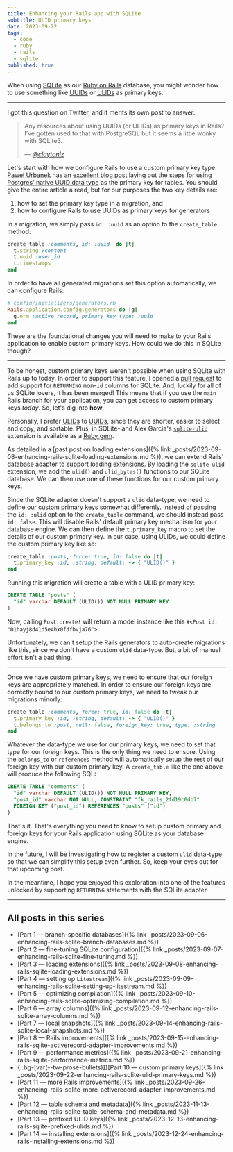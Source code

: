 ```yaml
---
title: Enhancing your Rails app with SQLite
subtitle: ULID primary keys
date: 2023-09-22
tags:
  - code
  - ruby
  - rails
  - sqlite
published: true
---
```


When using [SQLite](https://www.sqlite.org/index.html) as our [Ruby on Rails](https://rubyonrails.org) database, you might wonder how to use something like [<abbr title="Universally Unique Identifiers">UUIDs</abbr>](https://en.wikipedia.org/wiki/Universally_unique_identifier) or [<abbr title="Universally Unique Lexicographically Sortable Identifiers">ULIDs</abbr>](https://github.com/ulid/spec) as primary keys.

<!--/summary-->

- - -

I got this question on Twitter, and it merits its own post to answer:

> Any resources about using UUIDs (or ULIDs) as primary keys in Rails?
> I’ve gotten used to that with PostgreSQL but it seems a little wonky with SQLite3.
>
> — <cite><a href="https://x.com/claytonlz/status/1702390021377106412?s=20">@claytonlz</a></cite>

Let's start with how we configure Rails to use a custom primary key type. [Paweł Urbanek](https://pawelurbanek.com) has an [excellent blog post](https://pawelurbanek.com/uuid-order-rails) laying out the steps for using [Postgres' native UUID data type](https://www.postgresql.org/docs/current/datatype-uuid.html) as the primary key for tables. You should give the entire article a read, but for our purposes the two key details are:

1. how to set the primary key type in a migration, and
2. how to configure Rails to use UUIDs as primary keys for generators

In a migration, we simply pass `id: :uuid` as an option to the `create_table` method:

```ruby
create_table :comments, id: :uuid  do |t|
  t.string :content
  t.uuid :user_id
  t.timestamps
end
```

In order to have all generated migrations set this option automatically, we can configure Rails:

```ruby
# config/initializers/generators.rb
Rails.application.config.generators do |g|
  g.orm :active_record, primary_key_type: :uuid
end
```

These are the foundational changes you will need to make to your Rails application to enable custom primary keys. How could we do this in SQLite though?

- - -

To be honest, custom primary keys weren't possible when using SQLite with Rails up to today. In order to support this feature, I opened a [pull request](https://github.com/rails/rails/pull/49290) to add support for `RETURNING` non-`id` columns for SQLite. And, luckily for all of us SQLite lovers, it has been merged! This means that if you use the `main` Rails branch for your application, you can get access to custom primary keys _today_. So, let's dig into **how**.

Personally, I prefer [<abbr title="Universally Unique Lexicographically Sortable Identifiers">ULIDs</abbr>](https://github.com/ulid/spec) to [<abbr title="Universally Unique Identifiers">UUIDs</abbr>](https://en.wikipedia.org/wiki/Universally_unique_identifier), since they are shorter, easier to select and copy, and sortable. Plus, in SQLite-land Alex Garcia's [`sqlite-ulid`](https://github.com/asg017/sqlite-ulid) extension is available as a [Ruby gem](https://rubygems.org/gems/sqlite-ulid).

As detailed in a [past post on loading extensions]({% link _posts/2023-09-08-enhancing-rails-sqlite-loading-extensions.md %}), we can extend Rails' database adapter to support loading extensions. By loading the `sqlite-ulid` extension, we add the `ulid()` and `ulid_bytes()` functions to our SQLite database. We can then use one of these functions for our custom primary keys.

Since the SQLite adapter doesn't support a `ulid` data-type, we need to define our custom primary keys somewhat differently. Instead of passing the `id: :ulid` option to the `create_table` command, we should instead pass `id: false`. This will disable Rails' default primary key mechanism for your database engine. We can then define the `t.primary_key` macro to set the details of our custom primary key. In our case, using ULIDs, we could define the custom primary key like so:

```ruby
create_table :posts, force: true, id: false do |t|
  t.primary_key :id, :string, default: -> { "ULID()" }
end
```

Running this migration will create a table with a ULID primary key:

```sql
CREATE TABLE "posts" (
  "id" varchar DEFAULT (ULID()) NOT NULL PRIMARY KEY
)
```

Now, calling `Post.create!` will return a model instance like this `#<Post id: "01hayj8d41d5e4hx0fdfbvja76">`.

Unfortunately, we can't setup the Rails generators to auto-create migrations like this, since we don't have a custom `ulid` data-type. But, a bit of manual effort isn't a bad thing.

- - -

Once we have custom primary keys, we need to ensure that our foreign keys are appropriately matched. In order to ensure our foreign keys are correctly bound to our custom primary keys, we need to tweak our migrations minorly:

```ruby
create_table :comments, force: true, id: false do |t|
  t.primary_key :id, :string, default: -> { "ULID()" }
  t.belongs_to :post, null: false, foreign_key: true, type: :string
end
```

Whatever the data-type we use for our primary keys, we need to set that type for our foreign keys. This is the only thing we need to ensure. Using the `belongs_to` or `references` method will automatically setup the rest of our foreign key with our custom primary key. A `create_table` like the one above will produce the following SQL:

```sql
CREATE TABLE "comments" (
  "id" varchar DEFAULT (ULID()) NOT NULL PRIMARY KEY,
  "post_id" varchar NOT NULL, CONSTRAINT "fk_rails_2fd19c0db7"
  FOREIGN KEY ("post_id") REFERENCES "posts" ("id")
)
```

That's it. That's everything you need to know to setup custom primary and foreign keys for your Rails application using SQLite as your database engine.

In the future, I will be investigating how to register a custom `ulid` data-type so that we can simplify this setup even further. So, keep your eyes out for that upcoming post.

In the meantime, I hope you enjoyed this exploration into one of the features unlocked by supporting `RETURNING` statements with the SQLite adapter.

- - -

## All posts in this series

* [Part 1 — branch-specific databases]({% link _posts/2023-09-06-enhancing-rails-sqlite-branch-databases.md %})
* [Part 2 — fine-tuning SQLite configuration]({% link _posts/2023-09-07-enhancing-rails-sqlite-fine-tuning.md %})
* [Part 3 — loading extensions]({% link _posts/2023-09-08-enhancing-rails-sqlite-loading-extensions.md %})
* [Part 4 — setting up `Litestream`]({% link _posts/2023-09-09-enhancing-rails-sqlite-setting-up-litestream.md %})
* [Part 5 — optimizing compilation]({% link _posts/2023-09-10-enhancing-rails-sqlite-optimizing-compilation.md %})
* [Part 6 — array columns]({% link _posts/2023-09-12-enhancing-rails-sqlite-array-columns.md %})
* [Part 7 — local snapshots]({% link _posts/2023-09-14-enhancing-rails-sqlite-local-snapshots.md %})
* [Part 8 — Rails improvements]({% link _posts/2023-09-15-enhancing-rails-sqlite-activerecord-adapter-improvements.md %})
* [Part 9 — performance metrics]({% link _posts/2023-09-21-enhancing-rails-sqlite-performance-metrics.md %})
* {:.bg-[var(--tw-prose-bullets)]}[Part 10 — custom primary keys]({% link _posts/2023-09-22-enhancing-rails-sqlite-ulid-primary-keys.md %})
* [Part 11 — more Rails improvements]({% link _posts/2023-09-26-enhancing-rails-sqlite-more-activerecord-adapter-improvements.md %})
* [Part 12 — table schema and metadata]({% link _posts/2023-11-13-enhancing-rails-sqlite-table-schema-and-metadata.md %})
* [Part 13 — prefixed ULID keys]({% link _posts/2023-12-13-enhancing-rails-sqlite-prefixed-ulids.md %})
* [Part 14 — installing extensions]({% link _posts/2023-12-24-enhancing-rails-installing-extensions.md %})
